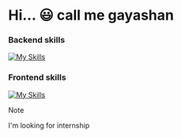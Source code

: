 # Hi... :smiley: call me gayashan
### Backend skills
[![My Skills](https://skillicons.dev/icons?i=py,django,fastapi,postgres,mongodb,docker,aws,postman,git&theme=light)](https://skillicons.dev)

### Frontend skills
[![My Skills](https://skillicons.dev/icons?i=html,css,js,vue&theme=light)](https://skillicons.dev)

> [!NOTE]
> I'm looking for internship 

